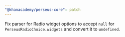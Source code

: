 ```yaml
---
"@khanacademy/perseus-core": patch
---
```


Fix parser for Radio widget options to accept `null` for `PerseusRadioChoice.widgets` and convert it to `undefined`.
